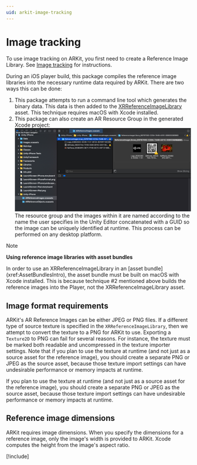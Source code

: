 ```yaml
---
uid: arkit-image-tracking
---
```

# Image tracking

To use image tracking on ARKit, you first need to create a Reference Image Library. See [Image tracking](xref:arfoundation-image-tracking) for instructions.

During an iOS player build, this package compiles the reference image libraries into the necessary runtime data required by ARKit. There are two ways this can be done:

1. This package attempts to run a command line tool which generates the binary data. This data is then added to the [XRReferenceImageLibrary](xref:UnityEngine.XR.ARSubsystems.XRReferenceImageLibrary) asset. This technique requires macOS with Xcode installed.
1. This package can also create an AR Resource Group in the generated Xcode project:
![AR Resource Group of Reference Images](images/arresource-group-images.png) The resource group and the images within it are named according to the name the user specifies in the Unity Editor concatenated with a GUID so the image can be uniquely identified at runtime.
 This process can be performed on any desktop platform.

> [!NOTE]
> **Using reference image libraries with asset bundles**
>
> <p>In order to use an XRReferenceImageLibrary in an [asset bundle](xref:AssetBundlesIntro), the asset bundle must be built on macOS with Xcode installed. This is because technique #2 mentioned above builds the reference images into the Player, not the XRReferenceImageLibrary asset.</p>

## Image format requirements

ARKit's AR Reference Images can be either JPEG or PNG files. If a different type of source texture is specified in the `XRReferenceImageLibrary`, then we attempt to convert the texture to a PNG for ARKit to use. Exporting a `Texture2D` to PNG can fail for several reasons. For instance, the texture must be marked both readable and uncompressed in the texture importer settings. Note that if you plan to use the texture at runtime (and not just as a source asset for the reference image), you should create a separate PNG or JPEG as the source asset, because those texture import settings can have undesirable performance or memory impacts at runtime.

If you plan to use the texture at runtime (and not just as a source asset for the reference image), you should create a separate PNG or JPEG as the source asset, because those texture import settings can have undesirable performance or memory impacts at runtime.

## Reference image dimensions

ARKit requires image dimensions. When you specify the dimensions for a reference image, only the image's width is provided to ARKit. Xcode computes the height from the image's aspect ratio.

[!include[](snippets/apple-arkit-trademark.md)]
